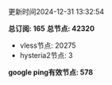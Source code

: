 更新时间2024-12-31 13:32:54

**总订阅: 165**
**总节点: 42320**
- vless节点: 20275
- hysteria2节点: 3

**google ping有效节点: 578**
